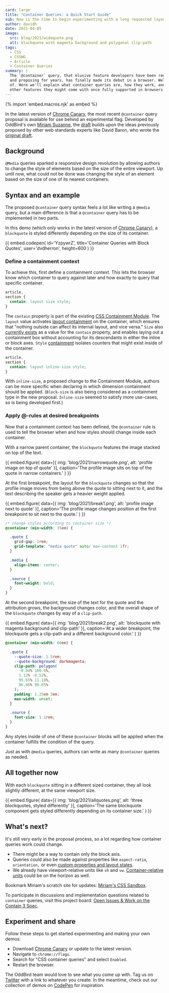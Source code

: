 ```yaml
---
card: large
title: "Container Queries: a Quick Start Guide"
sub: Now is the time to begin experimenting with a long requested layout tool.
author: davidh
date: 2021-04-05
image:
  src: blog/2021/widequote.png
  alt: blockquote with magenta background and polygonal clip-path
tags:
  - CSS
  - CSSWG
  - Article
  - Container Queries
summary: |
  The `@container` query, that elusive feature developers have been requesting
  and proposing for years, has finally made its debut in a browser. Well, sort
  of. Here we'll explain what container queries are, how they work, and what
  other features they might come with once fully supported in browsers.
---
```


{% import 'embed.macros.njk' as embed %}

In the latest version of [Chrome Canary](https://www.google.com/chrome/canary),
the most recent `@container` query proposal is available for use behind an
experimental flag. Developed by OddBird's own [Miriam
Suzanne](https://www.oddbird.net/authors/miriam/), the
[draft](https://github.com/w3c/csswg-drafts/issues/5796) builds upon the ideas
previously proposed by other web standards experts like David Baron, who wrote
the [original
draft](https://github.com/dbaron/container-queries-implementability).

## Background

`@Media` queries sparked a responsive design revolution by allowing authors to
change the style of elements based on the size of the entire viewport. Up until
now, what could not be done was changing the style of an element based on the
size of one of its nearest containers.

## Syntax and an example

The proposed `@container` query syntax feels a lot like writing a `@media`
query, but a main difference is that a `@container` query has to be implemented
in two parts.

In this demo (which only works in the latest version of [Chrome
Canary](https://www.google.com/chrome/canary)), a `blockquote` is styled
differently depending on the size of its container.

{{ embed.codepen(
  id='YzpywrZ',
  title='Container Queries with Block Quotes',
  user='dvdherron',
  height=600
) }}

### Define a containment context

To achieve this, first define a containment context. This lets the browser know
which container to query against later and how exactly to query that specific
container.

```scss
article,
section {
  contain: layout size style;
}
```

The `contain` property is part of the existing [CSS Containment
Module](https://drafts.csswg.org/css-contain/). The `layout` value activates
[layout
containment](https://drafts.csswg.org/css-contain/#valdef-contain-layout) on the
container, which ensures that "nothing outside can affect its internal layout,
and vice versa." `Size` also [currently
exists](https://drafts.csswg.org/css-contain/#size-containment) as a value for
the `contain` property, and enables laying out a containment box without
accounting for its descendants in either the inline or block axes.
`Style` [containment](https://drafts.csswg.org/css-contain/#style-containment)
isolates counters that might exist inside of the container.

```scss
article,
section {
  contain: layout inline-size style;
}
```

With `inline-size`, a proposed change to the Containment Module, authors can be
more specific when declaring in which dimension containment should be applied.
(`Block-size` is also being considered as a containment type in the new
proposal. `Inline-size` seemed to satisfy more use-cases, so is being developed
first.)

### Apply @-rules at desired breakpoints

Now that a containment context has been defined, the `@container` rule is used
to tell the browser when and how styles should change inside each container.

With a narrow parent container, the `blockquote` features the image stacked on
top of the text.

{{ embed.figure(
  data=[{
    img: 'blog/2021/narrowquote.png',
    alt: 'profile image on top of quote'
  }],
  caption='The profile image sits on top of the quote in narrow containers.'
) }}

At the first breakpoint, the layout for the `blockquote` changes so that the
profile image moves from being above the quote to sitting next to it, and the
text describing the speaker gets a heavier weight applied.

{{ embed.figure(
  data=[{
    img: 'blog/2021/break1.png',
    alt: 'profile image next to quote'
  }],
  caption='The profile image changes position at the first breakpoint to sit next to the quote.'
) }}

```scss
/* change styles according to container size */
@container (min-width: 35em) {

  .quote {
    grid-gap: 1rem;
    grid-template: "media quote" auto/ max-content 1fr;
  }

  .media {
    align-items: center;
  }

  .source {
    font-weight: bold;
  }
}
```

At the second breakpoint, the size of the text for the quote and the attribution
grows, the background changes color, and the overall shape of the `blockquote`
changes by way of a `clip-path`.

{{ embed.figure(
  data=[{
    img: 'blog/2021/break2.png',
    alt: 'blockquote with magenta background and clip-path'
  }],
  caption='At a wider breakpoint, the blockquote gets a clip-path and a different background color.'
) }}

```scss
@container (min-width: 60em) {

  .quote {
    --quote-size: 1.5rem;
    --quote-background: darkmagenta;
    clip-path: polygon(
      -0.04% 100.6%,
      1.12% -0.52%,
      95.65% 11.18%,
      96.46% 90.05%
    );
    padding: 1.25em 3em;
    max-width: unset;
  }

  .source {
    font-size: 1.1rem;
  }
}
```

Any styles inside of one of these `@container` blocks will be applied when the
container fulfills the condition of the query.

Just as with `@media` queries, authors can write as many `@container` queries as
needed.

## All together now

With each `blockquote` sitting in a different sized container, they all look
slightly different, at the same viewport size.

{{ embed.figure(
  data=[{
    img: 'blog/2021/allquotes.png',
    alt: 'three blockquotes, styled differently'
  }],
  caption='The same blockquote component gets styled differently depending on its container size.'
) }}

## What's next?

It's still very early in the proposal process, so a lot regarding how container
queries work could change.

- There might be a way to contain only the block axis.
- Queries could also be made against properties like `aspect-ratio`,
  `orientation,` or even [custom properties and layout
  states](https://github.com/w3c/csswg-drafts/issues/5989).
- We already have viewport-relative units like `vh` and `vw`.
  [Container-relative units](https://github.com/w3c/csswg-drafts/issues/5888)
  could be on the horizon as well.

Bookmark Miriam's scratch site for updates: [Miriam's CSS
Sandbox](https://css.oddbird.net/rwd/query/).

To participate in discussions and implementation questions related to
`container` queries, visit this project board: [Open Issues & Work on the
Contain 3 Spec](https://github.com/w3c/csswg-drafts/projects/18).

## Experiment and share

Follow these steps to get started experimenting and making your own demos:
- Download [Chrome Canary](https://www.google.com/chrome/canary) or update to
  the latest version.
- Navigate to `chrome://flags`.
- Search for "CSS container queries" and select `Enabled`.
- Restart the browser.

The OddBird team would love to see what you come up with. Tag us on
[Twitter](https://twitter.com/OddBird) with a link to whatever you create. In
the meantime, check out our collection of demos on
[CodePen](https://codepen.io/collection/XQrgJo?grid_type=grid&sort_by=item_created_at&sort_order=desc)
for inspiration.
